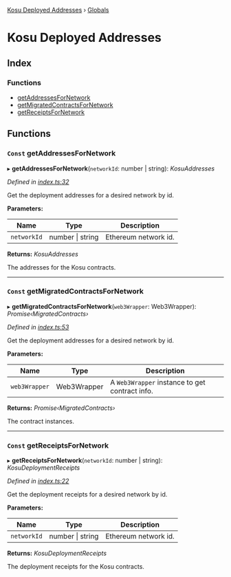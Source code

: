 [Kosu Deployed Addresses](README.md) › [Globals](globals.md)

# Kosu Deployed Addresses

## Index

### Functions

-   [getAddressesForNetwork](globals.md#const-getaddressesfornetwork)
-   [getMigratedContractsForNetwork](globals.md#const-getmigratedcontractsfornetwork)
-   [getReceiptsForNetwork](globals.md#const-getreceiptsfornetwork)

## Functions

### `Const` getAddressesForNetwork

▸ **getAddressesForNetwork**(`networkId`: number | string): _KosuAddresses_

_Defined in [index.ts:32](https://github.com/ParadigmFoundation/kosu-monorepo/blob/55c0be50/packages/kosu-deployed-addresses/src/index.ts#L32)_

Get the deployment addresses for a desired network by id.

**Parameters:**

| Name        | Type                 | Description          |
| ----------- | -------------------- | -------------------- |
| `networkId` | number &#124; string | Ethereum network id. |

**Returns:** _KosuAddresses_

The addresses for the Kosu contracts.

---

### `Const` getMigratedContractsForNetwork

▸ **getMigratedContractsForNetwork**(`web3Wrapper`: Web3Wrapper): _Promise‹MigratedContracts›_

_Defined in [index.ts:53](https://github.com/ParadigmFoundation/kosu-monorepo/blob/55c0be50/packages/kosu-deployed-addresses/src/index.ts#L53)_

Get the deployment addresses for a desired network by id.

**Parameters:**

| Name          | Type        | Description                                    |
| ------------- | ----------- | ---------------------------------------------- |
| `web3Wrapper` | Web3Wrapper | A `Web3Wrapper` instance to get contract info. |

**Returns:** _Promise‹MigratedContracts›_

The contract instances.

---

### `Const` getReceiptsForNetwork

▸ **getReceiptsForNetwork**(`networkId`: number | string): _KosuDeploymentReceipts_

_Defined in [index.ts:22](https://github.com/ParadigmFoundation/kosu-monorepo/blob/55c0be50/packages/kosu-deployed-addresses/src/index.ts#L22)_

Get the deployment receipts for a desired network by id.

**Parameters:**

| Name        | Type                 | Description          |
| ----------- | -------------------- | -------------------- |
| `networkId` | number &#124; string | Ethereum network id. |

**Returns:** _KosuDeploymentReceipts_

The deployment receipts for the Kosu contracts.
